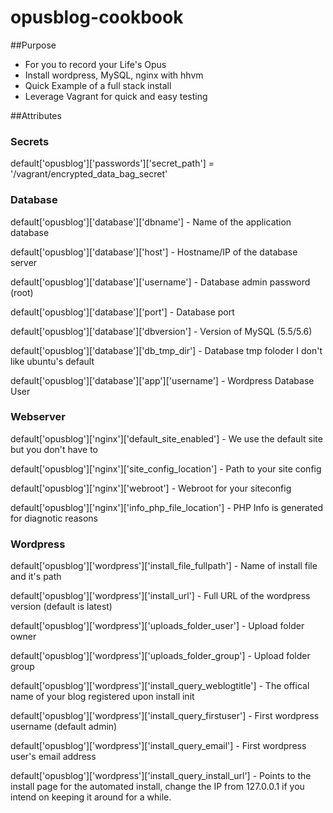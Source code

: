# opusblog-cookbook
##Purpose
  * For you to record your Life's Opus
  * Install wordpress, MySQL, nginx with hhvm
  * Quick Example of a full stack install
  * Leverage Vagrant for quick and easy testing

##Attributes

### Secrets
default['opusblog']['passwords']['secret_path'] = '/vagrant/encrypted_data_bag_secret'

### Database
default['opusblog']['database']['dbname'] - Name of the application database

default['opusblog']['database']['host'] - Hostname/IP of the database server

default['opusblog']['database']['username'] - Database admin password (root)

default['opusblog']['database']['port'] - Database port

default['opusblog']['database']['dbversion'] - Version of MySQL (5.5/5.6)

default['opusblog']['database']['db_tmp_dir'] - Database tmp foloder I don't like ubuntu's default

default['opusblog']['database']['app']['username'] - Wordpress Database User

### Webserver
default['opusblog']['nginx']['default_site_enabled'] - We use the default site but you don't have to

default['opusblog']['nginx']['site_config_location'] - Path to your site config

default['opusblog']['nginx']['webroot'] - Webroot for your siteconfig

default['opusblog']['nginx']['info_php_file_location'] - PHP Info is generated for diagnotic reasons

### Wordpress
default['opusblog']['wordpress']['install_file_fullpath'] - Name of install file and it's path

default['opusblog']['wordpress']['install_url'] - Full URL of the wordpress version (default is latest)

default['opusblog']['wordpress']['uploads_folder_user'] - Upload folder owner

default['opusblog']['wordpress']['uploads_folder_group'] - Upload folder group

default['opusblog']['wordpress']['install_query_weblogtitle'] - The offical name of your blog registered upon install init

default['opusblog']['wordpress']['install_query_firstuser'] - First wordpress username (default admin)

default['opusblog']['wordpress']['install_query_email'] - First wordpress user's email address

default['opusblog']['wordpress']['install_query_install_url'] - Points to the install page for the automated install, change the IP from 127.0.0.1 if you intend on keeping it around for a while.


